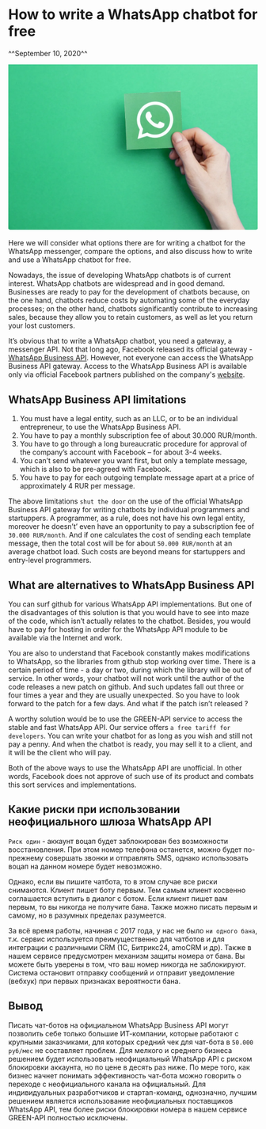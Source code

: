 # How to write a WhatsApp chatbot for free
^^September 10, 2020^^

![Как бесплатно написать чатбота WhatsApp](assets/kak-besplatno-napisat-chatbota-whatsapp.png)

Here we will consider what options there are for writing a chatbot for the WhatsApp messenger, compare the options, and also discuss how to write and use a WhatsApp chatbot for free.

Nowadays, the issue of developing WhatsApp chatbots is of current interest. WhatsApp chatbots are widespread and in good demand. Businesses are ready to pay for the development of chatbots because, on the one hand, chatbots reduce costs by automating some of the everyday processes; on the other hand, chatbots significantly contribute to increasing sales, because they allow you to retain customers, as well as let you return your lost customers.

It’s obvious that to write a WhatsApp chatbot, you need a gateway, a messenger API. Not that long ago, Facebook released its official gateway - [WhatsApp Business API](https://developers.facebook.com/docs/whatsapp/). However, not everyone can access the WhatsApp Business API gateway. Access to the WhatsApp Business API is available only via official Facebook partners published on the company's [website](https://www.facebook.com/business/partner-directory/search?platforms=whatsapp&solution_type=messaging&ref=wa2019t1).


## WhatsApp Business API limitations

1. You must have a legal entity, such as an LLC, or to be an individual entrepreneur, to use the WhatsApp Business API.
2. You have to pay a monthly subscription fee of about 30.000 RUR/month.
3. You have to go through a long bureaucratic procedure for approval of the company’s account with Facebook – for about 3-4 weeks.
4. You can’t send whatever you want first, but only a template message, which is also to be pre-agreed with Facebook.
5. You have to pay for each outgoing template message apart at a price of approximately 4 RUR per message.

The above limitations ``shut the door`` on the use of the official WhatsApp Business API gateway for writing chatbots by individual programmers and startuppers. A programmer, as a rule, does not have his own legal entity, moreover he doesn’t’ even have an opportunity to pay a subscription fee of ``30.000 RUR/month``. And if one calculates the cost of sending each template message, then the total cost will be for about ``50.000 RUR/month`` at an average chatbot load. Such costs are beyond means for startuppers and entry-level programmers.

## What are alternatives to WhatsApp Business API

You can surf github for various WhatsApp API implementations. But one of the disadvantages of this solution is that you would have to see into maze of the code, which isn’t actually relates to the chatbot. Besides, you would have to pay for hosting in order for the WhatsApp API module to be available via the Internet and work.

You are also to understand that Facebook constantly makes modifications to WhatsApp, so the libraries from github stop working over time. There is a certain period of time - a day or two, during which the library will be out of service. In other words, your chatbot will not work until the author of the code releases a new patch on github. And such updates fall out three or four times a year and they are usually unexpected. So you have to look forward to the patch for a few days. And what if the patch isn’t released ?

A worthy solution would be to use the GREEN-API service to access the stable and fast WhatsApp API. Our service offers ``a free tariff for developers``. You can write your chatbot for as long as you wish and still not pay a penny. And when the chatbot is ready, you may sell it to a client, and it will be the client who will pay.

Both of the above ways to use the WhatsApp API are unofficial. In other words, Facebook does not approve of such use of its product and combats this sort services and implementations.

## Какие риски при использовании неофициального шлюза WhatsApp API

``Риск один`` - аккаунт воцап будет заблокирован без возможности восстановления. При этом номер телефона останется, можно будет по-прежнему совершать звонки и отправлять SMS, однако использовать воцап на данном номере будет невозможно.

Однако, если вы пишите чатбота, то в этом случае все риски снимаются. Клиент пишет боту первым. Тем самым клиент косвенно соглашается вступить в диалог с ботом. Если клиент пишет вам первым, то вы никогда не получите бана. Также можно писать первым и самому, но в разумных пределах разумеется.

За всё время работы, начиная с 2017 года, у нас не было ``ни одного бана``, т.к. сервис используется преимущественно для чатботов и для интеграции с различными CRM (1С, Битрикс24, amoCRM и др). Также в нашем сервисе предусмотрен механизм защиты номера от бана. Вы можете быть уверены в том, что ваш номер никогда не заблокируют. Система остановит отправку сообщений и отправит уведомление (вебхук) при первых признаках вероятности бана.

## Вывод

Писать чат-ботов на официальном WhatsApp Business API могут позволить себе только большие ИТ-компании, которые работают с крупными заказчиками, для которых средний чек для чат-бота в ``50.000 руб/мес`` не составляет проблем. Для мелкого и среднего бизнеса решением будет использовать неофициальный WhatsApp API с риском блокировки аккаунта, но по цене в десять раз ниже. По мере того, как бизнес начнет понимать эффективность чат-бота можно говорить о переходе с неофициального канала на официальный.
Для индивидуальных разработчиков и стартап-команд, однозначно, лучшим решением является использование неофициальных поставщиков WhatsApp API, тем более риски блокировки номера в нашем сервисе GREEN-API полностью исключены. 

